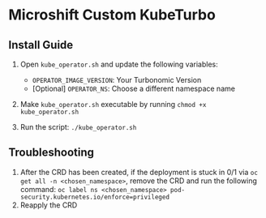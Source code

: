 # Microshift Custom KubeTurbo

## Install Guide

1. Open `kube_operator.sh` and update the following variables:
    - `OPERATOR_IMAGE_VERSION`: Your Turbonomic Version
    - [Optional] `OPERATOR_NS`: Choose a different namespace name

2. Make `kube_operator.sh` executable by running `chmod +x kube_operator.sh`

3. Run the script: `./kube_operator.sh`

## Troubleshooting

1. After the CRD has been created, if the deployment is stuck in 0/1 via `oc get all -n <chosen_namespace>`, remove the CRD and run the following command: `oc label ns <chosen_namespace> pod-security.kubernetes.io/enforce=privileged`
2. Reapply the CRD
